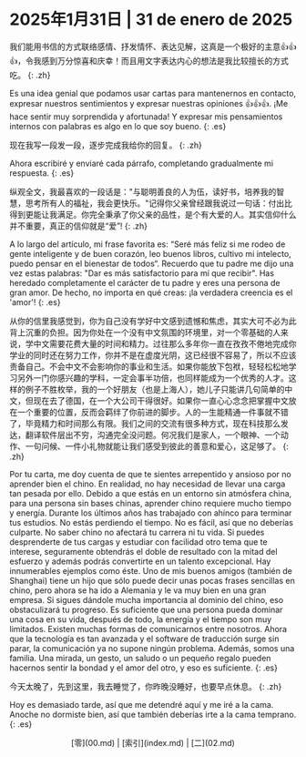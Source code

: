 # 2025年1月31日 | 31 de enero de 2025

我们能用书信的方式联络感情、抒发情怀、表达见解，这真是一个极好的主意👍👍👍，令我感到万分惊喜和庆幸！而且用文字表达内心的想法是我比较擅长的方式吃。
{: .zh}

Es una idea genial que podamos usar cartas para mantenernos en contacto, expresar nuestros sentimientos y expresar nuestras opiniones 👍👍👍. ¡Me hace sentir muy sorprendida y afortunada! Y expresar mis pensamientos internos con palabras es algo en lo que soy bueno.
{: .es}

现在我写一段发一段，逐步完成我给你的回复。
{: .zh}

Ahora escribiré y enviaré cada párrafo, completando gradualmente mi respuesta.
{: .es}

纵观全文，我最喜欢的一段话是："与聪明善良的人为伍，读好书，培养我的智慧，思考所有人的福祉，我会更快乐。"记得你父亲曾经跟我说过一句话：付出比得到更能让我满足。你完全秉承了你父亲的品性，是个有大爱的人。其实信仰什么并不重要，真正的信仰就是“爱”!
{: .zh}

A lo largo del artículo, mi frase favorita es: “Seré más feliz si me rodeo de gente inteligente y de buen corazón, leo buenos libros, cultivo mi intelecto, puedo pensar en el bienestar de todos“. Recuerdo que tu padre me dijo una vez estas palabras: "Dar es más satisfactorio para mí que recibir". Has heredado completamente el carácter de tu padre y eres una persona de gran amor. De hecho, no importa en qué creas: ¡la verdadera creencia es el 'amor'!
{: .es}

从你的信里我感觉到，你为自己没有学好中文感到遗憾和焦虑，其实大可不必为此背上沉重的负担。因为你处在一个没有中文氛围的环境里，对一个零基础的人来说，学中文需要花费大量的时间和精力。过往那么多年你一直在孜孜不倦地完成你学业的同时还在努力工作，你并不是在虚度光阴，这已经很不容易了，所以不应该责备自己。不会中文不会影响你的事业和生活。如果你能放下包袱，轻轻松松地学习另外一门你感兴趣的学科，一定会事半功倍，也同样能成为一个优秀的人才。这样的例子不胜枚举，我的一个好朋友（也是上海人），她儿子只能讲几句简单的中文，但现在去了德国，在一个大公司干得很好。如果你一直心心念念把掌握中文放在一个重要的位置，反而会羁绊了你前进的脚步。人的一生能精通一件事就不错了，毕竟精力和时间那么有限。我们之间的交流有很多种方式，现在科技那么发达，翻译软件层出不穷，沟通完全没问题。何况我们是家人，一个眼神、一个动作、一句问候、一件小礼物就能让我们感受到彼此的善意和爱心，这足够了。
{: .zh}

Por tu carta, me doy cuenta de que te sientes arrepentido y ansioso por no aprender bien el chino. En realidad, no hay necesidad de llevar una carga tan pesada por ello. Debido a que estás en un entorno sin atmósfera china, para una persona sin bases chinas, aprender chino requiere mucho tiempo y energía. Durante los últimos años has trabajado con ahínco para terminar tus estudios. No estás perdiendo el tiempo. No es fácil, así que no deberías culparte. No saber chino no afectará tu carrera ni tu vida. Si puedes desprenderte de tus cargas y estudiar con facilidad otro tema que te interese, seguramente obtendrás el doble de resultado con la mitad del esfuerzo y además podrás convertirte en un talento excepcional. Hay innumerables ejemplos como éste. Uno de mis buenos amigos (también de Shanghai) tiene un hijo que sólo puede decir unas pocas frases sencillas en chino, pero ahora se ha ido a Alemania y le va muy bien en una gran empresa. Si sigues dándole mucha importancia al dominio del chino, eso obstaculizará tu progreso. Es suficiente que una persona pueda dominar una cosa en su vida, después de todo, la energía y el tiempo son muy limitados. Existen muchas formas de comunicarnos entre nosotros. Ahora que la tecnología es tan avanzada y el software de traducción surge sin parar, la comunicación ya no supone ningún problema. Además, somos una familia. Una mirada, un gesto, un saludo o un pequeño regalo pueden hacernos sentir la bondad y el amor del otro, y eso es suficiente.
{: .es}

今天太晚了，先到这里，我去睡觉了，你昨晚没睡好，也要早点休息。
{: .zh}

Hoy es demasiado tarde, así que me detendré aquí y me iré a la cama. Anoche no dormiste bien, así que también deberías irte a la cama temprano.
{: .es}

<center>
[零](00.md) | [索引](index.md) | [二](02.md)
</center>
